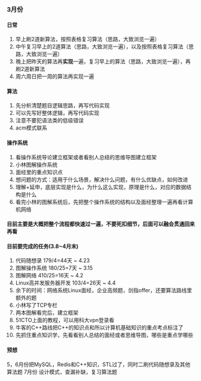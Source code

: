 ### 3月份
#### 日常
1. 早上刷2道新算法，按照表格复习算法（思路，大致浏览一遍）
2. 中午复习早上的2道算法（思路，大致浏览一遍），以及按照表格复习算法（思路，大致浏览一遍）
3. 晚上把昨天的算法再**实现**一遍，复习早上的算法（思路，大致浏览一遍），再刷2道新算法
4. 周六周日把一周的算法再实现一遍 

#### 算法
1. 先分析清楚题目逻辑思路，再写代码实现
2. 可以先写好整体逻辑，再写代码实现
3. 注意不要犯语法类的低级错误
4. acm模式联系

#### 操作系统
1. 看操作系统导论建立框架或者看别人总结的思维导图建立框架
2. 小林图解操作系统
3. 面经里的重点知识点
4. 想问题的方式：适用于什么场景，解决什么问题，有什么优缺点，如何改进
5. 理解+延申，底层实现是什么，为什么这么实现，原理是什么，对应的数据结构是什么
6. 看完小林的图解系统后，先把整个操作系统的结构以及面经整理一遍再看计算机网络
#### 目前主要是大概把整个流程都快速过一遍，不要死扣细节，后面可以融会贯通回来再看

#### 目前要完成的任务(3.8~4月末)
1. 代码随想录 179/4=44天 ~ 4.23
2. 图解操作系统 180/25=7天 ~ 3.15
3. 图解网络 410/25=16天 ~ 4.2
4. Linux高并发服务器开发 103/4=26天 ~ 4.4
5. 余下的时间：网络系统Linux面经，企业高频题，剑指offer，还要算法路线里额外的题
6. 小林写了TCP专栏
7. 两本图解看完后，建立框架
8. 51CTO上面的教程，可以用科大vpn登录看
9. 牛客的C++路线把C++的知识点和所以计算机基础知识的重点考点标注了
10. 先抓住重点知识学，先看看别人总结的面经或者思维导图，哪些是重点学哪些
#### 预想
5，6月份把MySQL，Redis和C++知识，STL过了，同时二刷代码随想录及其他算法题
7月份 设计模式，查漏补缺，复习算法题